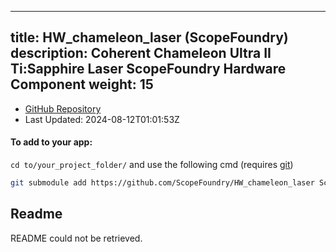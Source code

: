 
---
title: HW_chameleon_laser (ScopeFoundry)
description: Coherent Chameleon Ultra II Ti:Sapphire Laser ScopeFoundry Hardware Component
weight: 15
---
- [GitHub Repository](https://github.com/ScopeFoundry/HW_chameleon_laser)
- Last Updated: 2024-08-12T01:01:53Z


#### To add to your app:

`cd to/your_project_folder/` and use the following cmd (requires [git](/docs/100_development-environment/20_git/))

```bash
git submodule add https://github.com/ScopeFoundry/HW_chameleon_laser ScopeFoundryHW/chameleon_laser
```


## Readme
README could not be retrieved.
